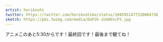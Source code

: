 ```yaml
---
artist: horikoshi
twitter: https://twitter.com/horikoshiko/status/1045951477318004736
sketch: https://pbs.twimg.com/media/DoP2k-iU4AEncF5.jpg
---
```

アニメこのあと5:30からです！最終回です！最後まで観てね！